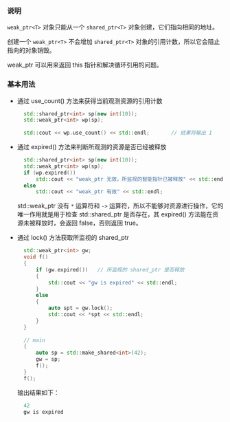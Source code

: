 
### 说明

`weak_ptr<T>` 对象只能从一个 `shared_ptr<T>` 对象创建，它们指向相同的地址。

创建一个 `weak_ptr<T>` 不会增加 `shared_ptr<T>` 对象的引用计数，所以它会阻止指向的对象销毁。

weak_ptr 可以用来返回 this 指针和解决循环引用的问题。


### 基本用法

- 通过 use_count() 方法来获得当前观测资源的引用计数
  ```c++
    std::shared_ptr<int> sp(new int(10));
    std::weak_ptr<int> wp(sp);
    
    std::cout << wp.use_count() << std::endl;       // 结果将输出 1
  ```

- 通过 expired() 方法来判断所观测的资源是否已经被释放
  ```c++
    std::shared_ptr<int> sp(new int(10));
    std::weak_ptr<int> wp(sp);
    if (wp.expired())
        std::cout << "weak_ptr 无效，所监视的智能指针已被释放" << std::endl;
    else
        std::cout << "weak_ptr 有效" << std::endl;
  ```
  std::weak_ptr 没有 `*` 运算符和 `->` 运算符，所以不能够对资源进行操作，它的唯一作用就是用于检查 std::shared_ptr 是否存在，其 expired() 方法能在资源未被释放时，会返回 false，否则返回 true。

- 通过 lock() 方法获取所监视的 shared_ptr
  ```c++
    std::weak_ptr<int> gw;
    void f()
    {
        if (gw.expired())   // 所监视的 shared_ptr 是否释放
        {
            std::cout << "gw is expired" << std::endl;
        }
        else
        {
            auto spt = gw.lock();
            std::cout << *spt << std::endl;
        }
    }
    
    // main
    {
        auto sp = std::make_shared<int>(42);
        gw = sp;
        f();
    }
    f();
  ```
  输出结果如下：
  ```c++
    42
    gw is expired
  ```
  